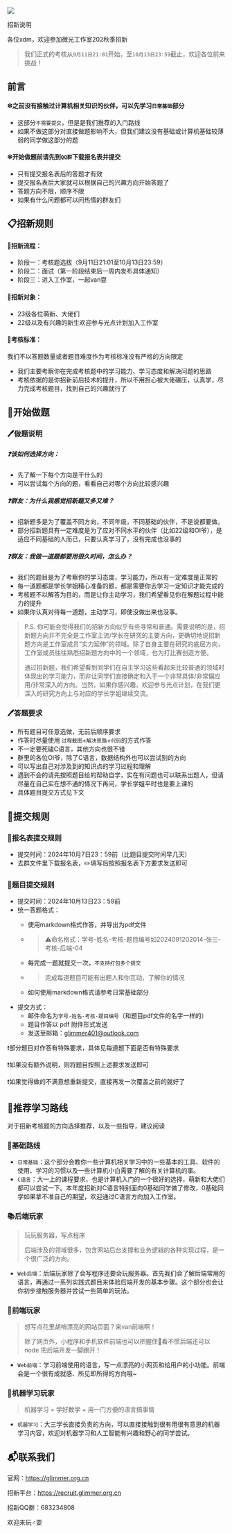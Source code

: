 ![](https://pic.imgdb.cn/item/64c4a5621ddac507cc058984.png)

招新说明

各位xdm，欢迎参加微光工作室202秋季招新

> 我们正式的考核从`9月11日21:01`开始，至`10月13日23:59`截止，欢迎各位前来挑战！

## 前言

#### ❇之前没有接触过计算机相关知识的伙伴，可以先学习`日常基础`部分

- 这部分`不需要提交`，但是是我们推荐的入门路线
- 如果不做这部分对直接做题影响不大，但我们建议没有基础或计算机基础较薄弱的同学做这部分的题

#### ❇开始做题前请先到`QQ群`下载报名表并提交

- 只有提交报名表后的答题才有效
- 提交报名表后大家就可以根据自己的兴趣方向开始答题了
- 答题方向不限，顺序不限
- 如果有什么问题都可以问热情的群友们

## 📋招新规则

#### 🧾招新流程：

- 阶段一：考核题选拔（9月11日21:01至10月13日23:59）
- 阶段二：面试（第一阶段结束后一周内发布具体通知）
- 阶段三：进入工作室，一起van耍

#### 🧾招新对象：

- 23级各位萌新、大佬们
- 22级以及有兴趣的新生欢迎参与光点计划加入工作室

#### 🧾考核标准：

我们不以答题数量或者题目难度作为考核标准没有严格的方向限定

- 我们主要考察你在完成考核题中的学习能力、学习态度和解决问题的思路
- 考核依据的是你招新前后技术的提升，所以不用担心被大佬碾压，认真学，尽力完成考核题目，找到自己的兴趣就行了

## 📜开始做题

### 🖊︎做题说明

##### ❓该如何选择方向：

- 先了解一下每个方向是干什么的
- 可以尝试每个方向的题，看看自己对哪个方向比较感兴趣

##### ❓群友：为什么我感觉招新题又多又难？

- 招新题多是为了覆盖不同方向，不同年级，不同基础的伙伴，不是说都要做。
- 部分招新题具有一定难度是为了应对不同水平的伙伴（比如22级和OI爷），是适应不同基础的人而已，只要认真学习了，没有完成也没事的

##### ❓群友：我做一道题都要用很久时间，怎么办？

- 我们的题目是为了考察你的学习态度，学习能力，所以有一定难度是正常的
- 每一道题都是学长学姐精心准备的题，都是需要你去学习一定知识才能完成的
- 考核题不以解答为目的，而是让你主动学习，我们希望看见你在解题过程中能力的提升
- 如果你认真对待每一道题，主动学习，即使没做出来也没事。

> P.S. 你可能会觉得我们的招新方向似乎有些寻常和普通。需要说明的是，招新题方向并不完全是工作室主流/学长在研究的主要方向，更确切地说招新题方向是工作室成员“实力延伸”的领域。除了自身主要在研究的底层方向，工作室成员往往熟悉招新题方向中的一个领域，也为打比赛创造方便。
>
> 通过招新题，我们希望看到同学们在自主学习这些看起来比较普通的领域时体现出的学习能力，而非让同学们直接确定和入手一个非常具体/非常偏应用/非常深入的方向。当然，如果你感兴趣，欢迎参与光点计划，在我们更深入的研究方向上与对应的学长学姐继续交流。

### 🖊︎答题要求

- 所有题目可任意选做，无前后顺序要求
- 作答时尽量使用 `过程截图`+`解决思路`+`代码`的方式作答
- 不一定要死磕C语言，其他方向也很不错
- 群里的各位OI爷，除了C语言，数据结构外也可以尝试别的方向
- 可以写出自己对涉及到的知识点的学习过程和理解
- 遇到不会的请先按照题目给的帮助自学，实在有问题也可以联系出题人，但请尽量在自己实在想不通的情况下再问，学长学姐平时也是要上课的
- 具体题目提交方式见下文

## 📧提交规则

### 📄报名表提交规则

- 提交时间：2024年10月7日23：59前（比题目提交时间早几天）
- 去群文件里下载报名表，✏️填写后按照报名表下方要求发送即可

### 📄题目提交规则

- 提交时间：2024年10月13日23：59前
- 统一答题格式：
  - 使用markdown格式作答，并导出为pdf文件
  - > ⚠️命名格式：学号-姓名-考核-题目编号如2024091202014-张三-考核-后端-04

  - 每完成一题就提交一次，`不支持打包多个提交`
  - > 完成每道题目可能有出题人和你互动，了解你的情况

  - 如何使用markdown格式请参考日常基础部分
- 提交方式：
  - 邮件命名为`学号-姓名-考核-题目编号`（和题目pdf文件的名字一样的）
  - 题目作答以 pdf 附件形式发送
  - 发送至邮箱：glimmer401@outlook.com

❗部分题目对作答有特殊要求，具体见每道题下面是否有特殊要求

❗如果没有额外说明，则将题目按照上述要求发送即可

❗如果觉得做的不满意想重新提交，直接再发一次覆盖之前的就好了

## 🔑推荐学习路线

对于招新考核题的方向选择推荐，以及一些指导，建议阅读

### 📖基础路线

- `日常基础`：这个部分会教你一些计算机相关学习中的一些基本的工具、软件的使用、学习的习惯以及一些计算机小白需要了解的有关计算机的事。
- `C语言`：大一上的课程要求，也是计算机入门的一个很好的选择，萌新和大佬们都可以尝试一下。本年度招新对C语言特别面向0基础同学做了修改，0基础同学如果拿不准自己的期望，欢迎通过C语言方向加入工作室。

### 📚后端玩家

> 玩玩服务器，写点程序
>
> 后端涉及的领域很多，包含网站后台支撑和业务逻辑的各种实现过程，是一个很广泛的方向。

- `Web后端`：后端玩家除了会写程序还要会玩服务器。首先我们会了解后端常用的语言，再通过一系列实践式题目来体验后端开发的基本步骤。这个部分也会让你初步接触服务器并尝试一些简单的玩法。

### 📕前端玩家

> 想写点花里胡哨漂亮的网站页面？来van前端啊！
>
> 除了网页外，小程序和手机软件前端也可以把握住🤏看不惯后端还可以 node 把后端开发一脚踢开！

- `Web前端`：学习前端使用的语言，写一点漂亮的小网页和给用户的小功能。前端会是一个很有成就感、所见即所得的方向哦~

### 📔机器学习玩家

> 机器学习 = 学好数学 + 用一门方便的语言搞事情

- `机器学习`：大三学长直接负责的方向，可以直接接触到很有用很有意思的机器学习内容，欢迎对机器学习和人工智能有兴趣和野心的同学尝试。

## 📬联系我们

官网：https://glimmer.org.cn

招新平台：https://recruit.glimmer.org.cn

招新QQ群：683234808

欢迎来玩♂耍